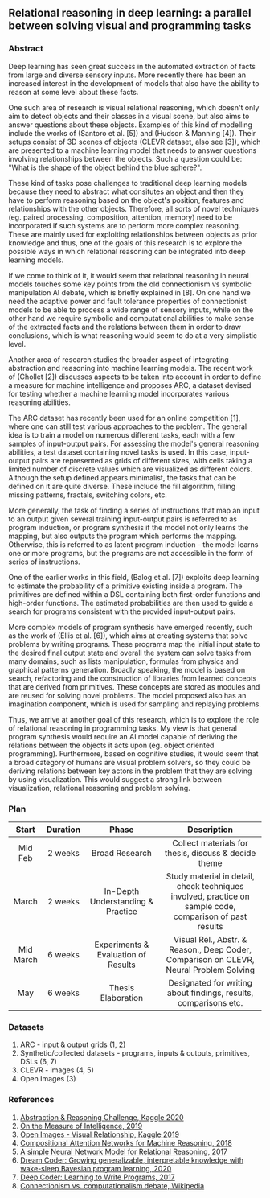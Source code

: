 ## Relational reasoning in deep learning: a parallel between solving visual and programming tasks

### Abstract

Deep learning has seen great success in the automated extraction of facts from large and diverse sensory inputs. More recently there has been an increased interest in the development of models that also have the ability to reason at some level about these facts.

One such area of research is visual relational reasoning, which doesn't only aim to detect objects and their classes in a visual scene, but also aims to answer questions about these objects. Examples of this kind of modelling include the works of (Santoro et al. [5]) and (Hudson & Manning [4]). Their setups consist of 3D scenes of objects (CLEVR dataset, also see [3]), which are presented to a machine learning model that needs to answer questions involving relationships between the objects. Such a question could be: "What is the shape of the object behind the blue sphere?".

These kind of tasks pose challenges to traditional deep learning models because they need to abstract what consitutes an object and then they have to perform reasoning based on the object's position, features and relationships with the other objects. Therefore, all sorts of novel techniques (eg. paired processing, composition, attention, memory) need to be incorporated if such systems are to perform more complex reasoning. These are mainly used for exploiting relationships between objects as prior knowledge and thus, one of the goals of this research is to explore the possible ways in which relational reasoning can be integrated into deep learning models.

If we come to think of it, it would seem that relational reasoning in neural models touches some key points from the old connectionism vs symbolic manipulation AI debate, which is briefly explained in [8]. On one hand we need the adaptive power and fault tolerance properties of connectionist models to be able to process a wide range of sensory inputs, while on the other hand we require symbolic and computational abilities to make sense of the extracted facts and the relations between them in order to draw conclusions, which is what reasoning would seem to do at a very simplistic level.

Another area of research studies the broader aspect of integrating abstraction and reasoning into machine learning models. The recent work of (Chollet [2]) discusses aspects to be taken into account in order to define a measure for machine intelligence and proposes ARC, a dataset devised for testing whether a machine learning model incorporates various reasoning abilities.

The ARC dataset has recently been used for an online competition [1], where one can still test various approaches to the problem. The general idea is to train a model on numerous different tasks, each with a few samples of input-output pairs. For assessing the model's general reasoning abilities, a test dataset containing novel tasks is used. In this case, input-output pairs are represented as grids of different sizes, with cells taking a limited number of discrete values which are visualized as different colors. Although the setup defined appears minimalist, the tasks that can be defined on it are quite diverse. These include the fill algorithm, filling missing patterns, fractals, switching colors, etc.

More generally, the task of finding a series of instructions that map an input to an output given several training input-output pairs is referred to as program induction, or program synthesis if the model not only learns the mapping, but also outputs the program which performs the mapping. Otherwise, this is referred to as latent program induction - the model learns one or more programs, but the programs are not accessible in the form of series of instructions.

One of the earlier works in this field, (Balog et al. [7]) exploits deep learning to estimate the probability of a primitive existing inside a program. The primitives are defined within a DSL containing both first-order functions and high-order functions. The estimated probabilities are then used to guide a search for programs consistent with the provided input-output pairs.

More complex models of program synthesis have emerged recently, such as the work of (Ellis et al. [6]), which aims at creating systems that solve problems by writing programs. These programs map the initial input state to the desired final output state and overall the system can solve tasks from many domains, such as lists manipulation, formulas from physics and graphical patterns generation. Broadly speaking, the model is based on search, refactoring and the construction of libraries from learned concepts that are derived from primitives. These concepts are stored as modules and are reused for solving novel problems. The model proposed also has an imagination component, which is used for sampling and replaying problems.

Thus, we arrive at another goal of this research, which is to explore the role of relational reasoning in programming tasks. My view is that general program synthesis would require an AI model capable of deriving the relations between the objects it acts upon (eg. object oriented programming). Furthermore, based on cognitive studies, it would seem that a broad category of humans are visual problem solvers, so they could be deriving relations between key actors in the problem that they are solving by using visualization. This would suggest a strong link between visualization, relational reasoning and problem solving.

### Plan

|Start|Duration|Phase|Description|
|:---:|:------:|:---:|:---------:|
|Mid Feb|2 weeks|Broad Research|Collect materials for thesis, discuss & decide theme|
|March|2 weeks|In-Depth Understanding & Practice|Study material in detail, check techniques involved, practice on sample code, comparison of past results|
|Mid March|6 weeks|Experiments & Evaluation of Results|Visual Rel., Abstr. & Reason., Deep Coder, Comparison on CLEVR, Neural Problem Solving|
|May|6 weeks|Thesis Elaboration|Designated for writing about findings, results, comparisons etc.|

### Datasets

1. ARC - input & output grids (1, 2)
2. Synthetic/collected datasets - programs, inputs & outputs, primitives, DSLs (6, 7)
3. CLEVR - images (4, 5)
4. Open Images (3)

### References

1. [Abstraction & Reasoning Challenge, Kaggle 2020](https://www.kaggle.com/c/abstraction-and-reasoning-challenge)
2. [On the Measure of Intelligence, 2019](https://arxiv.org/pdf/1911.01547.pdf)
3. [Open Images - Visual Relationship, Kaggle 2019](https://www.kaggle.com/c/open-images-2019-visual-relationship/)
4. [Compositional Attention Networks for Machine Reasoning, 2018](https://arxiv.org/pdf/1803.03067.pdf)
5. [A simple Neural Network Model for Relational Reasoning, 2017](https://arxiv.org/pdf/1706.01427.pdf)
6. [Dream Coder: Growing generalizable, interpretable knowledge with wake-sleep Bayesian program learning, 2020](https://arxiv.org/pdf/2006.08381.pdf)
7. [Deep Coder: Learning to Write Programs, 2017](https://arxiv.org/pdf/1611.01989.pdf)
8. [Connectionism vs. computationalism debate, Wikipedia](https://en.wikipedia.org/wiki/Connectionism)